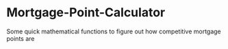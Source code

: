 # Mortgage-Point-Calculator
Some quick mathematical functions to figure out how competitive mortgage points are
